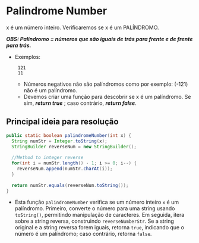 # Palindrome Number
x é um número inteiro.
Verificaremos se x é um PALÍNDROMO.

***OBS: Palíndromo = números que são iguais de trás para frente e de frente para trás.***
- Exemplos:
  ```
   121
   11
  ```
    - Números negativos não são palíndromos como por exemplo: (-121) não é um palíndromo.
    - Devemos criar uma função para descobrir se x é um palíndromo. Se sim,
      ***return true*** ; caso contrário, ***return false***.


## Principal ideia para resolução
  ```java
 public static boolean palindromeNumber(int x) {
    String numStr = Integer.toString(x);
    StringBuilder reverseNum = new StringBuilder();
    
    //Method to integer reverse
    for(int i = numStr.length() - 1; i >= 0; i--) {
      reverseNum.append(numStr.charAt(i));
    }
    
    return numStr.equals(reverseNum.toString());
}
  ```
- Esta função `palindromeNumber` verifica se um número inteiro `x` é um palíndromo. 
Primeiro, converte o número para uma string usando `toString()`, permitindo manipulação de caracteres. 
Em seguida, itera sobre a string reversa, construindo `reverseNumberStr`. 
Se a string original e a string reversa forem iguais, retorna `true`, indicando que o número é um palíndromo; 
caso contrário, retorna `false`.